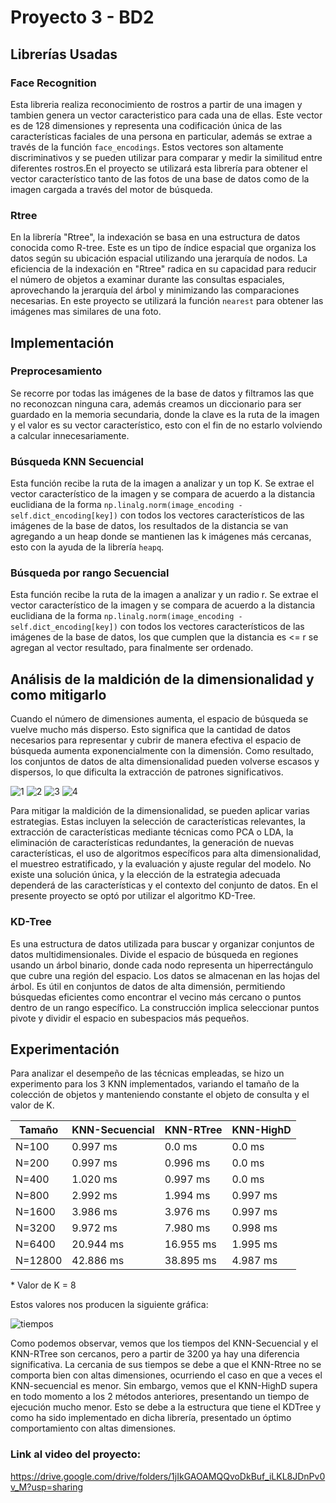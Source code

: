 # Proyecto 3 - BD2

## Librerías Usadas

### Face Recognition

Esta libreria realiza reconocimiento de rostros a partir de una imagen y tambien genera un vector caracteristico para cada una de ellas. Este vector es de 128 dimensiones y representa una codificación única de las características faciales de una persona en particular, además se extrae a través de la función `face_encodings`. Estos vectores son altamente discriminativos y se pueden utilizar para comparar y medir la similitud entre diferentes rostros.En el proyecto se utilizará esta librería para obtener el vector característico tanto de las fotos de una base de datos como de la imagen cargada a través del motor de búsqueda.

### Rtree

En la librería "Rtree", la indexación se basa en una estructura de datos conocida como R-tree. Este es un tipo de índice espacial que organiza los datos según su ubicación espacial utilizando una jerarquía de nodos. La eficiencia de la indexación en "Rtree" radica en su capacidad para reducir el número de objetos a examinar durante las consultas espaciales, aprovechando la jerarquía del árbol y minimizando las comparaciones necesarias. En este proyecto se utilizará la función `nearest` para obtener las imágenes mas similares de una foto.

## Implementación 

### Preprocesamiento

Se recorre por todas las imágenes de la base de datos y filtramos las que no reconozcan ninguna cara, además creamos un diccionario para ser guardado en la memoria secundaria, donde la clave es la ruta de la imagen y el valor es su vector característico, esto con el fin de no estarlo volviendo a calcular innecesariamente.


### Búsqueda KNN Secuencial

Esta función recibe la ruta de la imagen a analizar y un top K. Se extrae el vector característico de la imagen y se compara de acuerdo a la distancia euclidiana de la forma `np.linalg.norm(image_encoding - self.dict_encoding[key])` con todos los vectores característicos de las imágenes de la base de datos, los resultados de la distancia se van agregando a un heap donde se mantienen las k imágenes más cercanas, esto con la ayuda de la librería `heapq`.

### Búsqueda por rango Secuencial

Esta función recibe la ruta de la imagen a analizar y un radio r. Se extrae el vector característico de la imagen y se compara de acuerdo a la distancia euclidiana de la forma `np.linalg.norm(image_encoding - self.dict_encoding[key])` con todos los vectores característicos de las imágenes de la base de datos, los que cumplen que la distancia es <= r se agregan al vector resultado, para finalmente ser ordenado.


## Análisis de la maldición de la dimensionalidad y como mitigarlo

Cuando el número de dimensiones aumenta, el espacio de búsqueda se vuelve mucho más disperso. Esto significa que la cantidad de datos necesarios para representar y cubrir de manera efectiva el espacio de búsqueda aumenta exponencialmente con la dimensión. Como resultado, los conjuntos de datos de alta dimensionalidad pueden volverse escasos y dispersos, lo que dificulta la extracción de patrones significativos.

![1](/images/1era%20dimension.png)
![2](/images/2da%20dimension.png)
![3](/images/3era%20dimension.png)
![4](/images/4ta%20dimension.png)

Para mitigar la maldición de la dimensionalidad, se pueden aplicar varias estrategias. Estas incluyen la selección de características relevantes, la extracción de características mediante técnicas como PCA o LDA, la eliminación de características redundantes, la generación de nuevas características, el uso de algoritmos específicos para alta dimensionalidad, el muestreo estratificado, y la evaluación y ajuste regular del modelo. No existe una solución única, y la elección de la estrategia adecuada dependerá de las características y el contexto del conjunto de datos. En el presente proyecto se optó por utilizar el algoritmo KD-Tree.

### KD-Tree

Es una estructura de datos utilizada para buscar y organizar conjuntos de datos multidimensionales. Divide el espacio de búsqueda en regiones usando un árbol binario, donde cada nodo representa un hiperrectángulo que cubre una región del espacio. Los datos se almacenan en las hojas del árbol. Es útil en conjuntos de datos de alta dimensión, permitiendo búsquedas eficientes como encontrar el vecino más cercano o puntos dentro de un rango específico. La construcción implica seleccionar puntos pivote y dividir el espacio en subespacios más pequeños. 


## Experimentación

Para analizar el desempeño de las técnicas empleadas, se hizo un experimento para los 3 KNN implementados, variando el tamaño de la colección de objetos y 
manteniendo constante el objeto de consulta y el valor de K.

Tamaño | KNN-Secuencial | KNN-RTree | KNN-HighD 
------------ | ------------- | ------------- | -------------
N=100 | 0.997 ms | 0.0 ms         | 0.0 ms
N=200 | 0.997 ms | 0.996 ms       | 0.0 ms
N=400 | 1.020 ms | 0.997 ms       | 0.0 ms
N=800 | 2.992 ms | 1.994 ms       | 0.997 ms
N=1600 | 3.986 ms | 3.976 ms     | 0.997 ms
N=3200 | 9.972 ms | 7.980 ms     | 0.998 ms
N=6400 | 20.944 ms | 16.955 ms    | 1.995 ms
N=12800 | 42.886 ms | 38.895 ms   | 4.987 ms

\* Valor de K = 8

Estos valores nos producen la siguiente gráfica:

![tiempos](/images/tiempos.png)

Como podemos observar, vemos que los tiempos del KNN-Secuencial y el KNN-RTree son cercanos, pero a partir de 3200 ya hay una diferencia significativa. La cercania de sus tiempos se debe a que el KNN-Rtree no se comporta bien con altas dimensiones, ocurriendo el caso en que a veces el KNN-secuencial es menor. Sin embargo, 
vemos que el KNN-HighD supera en todo momento a los 2 métodos anteriores, presentando un tiempo de ejecución mucho menor. Esto se debe a la estructura que tiene el KDTree 
y como ha sido implementado en dicha librería, presentado un óptimo comportamiento con altas dimensiones.

### Link al video del proyecto:

https://drive.google.com/drive/folders/1jIkGAOAMQQvoDkBuf_iLKL8JDnPv0v_M?usp=sharing
